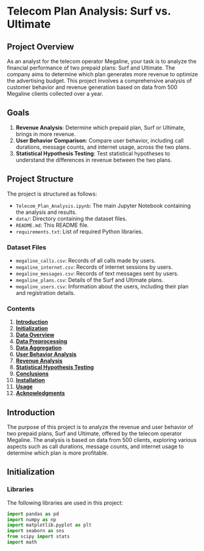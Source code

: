 # Telecom Plan Analysis: Surf vs. Ultimate

## Project Overview

As an analyst for the telecom operator Megaline, your task is to analyze the financial performance of two prepaid plans: Surf and Ultimate. The company aims to determine which plan generates more revenue to optimize the advertising budget. This project involves a comprehensive analysis of customer behavior and revenue generation based on data from 500 Megaline clients collected over a year.

## Goals

1. **Revenue Analysis**: Determine which prepaid plan, Surf or Ultimate, brings in more revenue.
2. **User Behavior Comparison**: Compare user behavior, including call durations, message counts, and internet usage, across the two plans.
3. **Statistical Hypothesis Testing**: Test statistical hypotheses to understand the differences in revenue between the two plans.

## Project Structure

The project is structured as follows:

- `Telecom_Plan_Analysis.ipynb`: The main Jupyter Notebook containing the analysis and results.
- `data/`: Directory containing the dataset files.
- `README.md`: This README file.
- `requirements.txt`: List of required Python libraries.

### Dataset Files

- `megaline_calls.csv`: Records of all calls made by users.
- `megaline_internet.csv`: Records of internet sessions by users.
- `megaline_messages.csv`: Records of text messages sent by users.
- `megaline_plans.csv`: Details of the Surf and Ultimate plans.
- `megaline_users.csv`: Information about the users, including their plan and registration details.

### Contents

1. **[Introduction](#introduction)**
2. **[Initialization](#initialization)**
3. **[Data Overview](#data-overview)**
4. **[Data Preprocessing](#data-preprocessing)**
5. **[Data Aggregation](#data-aggregation)**
6. **[User Behavior Analysis](#user-behavior-analysis)**
7. **[Revenue Analysis](#revenue-analysis)**
8. **[Statistical Hypothesis Testing](#statistical-hypothesis-testing)**
9. **[Conclusions](#conclusions)**
10. **[Installation](#installation)**
11. **[Usage](#usage)**
12. **[Acknowledgments](#acknowledgments)**

## Introduction

The purpose of this project is to analyze the revenue and user behavior of two prepaid plans, Surf and Ultimate, offered by the telecom operator Megaline. The analysis is based on data from 500 clients, exploring various aspects such as call durations, message counts, and internet usage to determine which plan is more profitable.

## Initialization

### Libraries

The following libraries are used in this project:

```python
import pandas as pd
import numpy as np
import matplotlib.pyplot as plt
import seaborn as sns
from scipy import stats
import math
